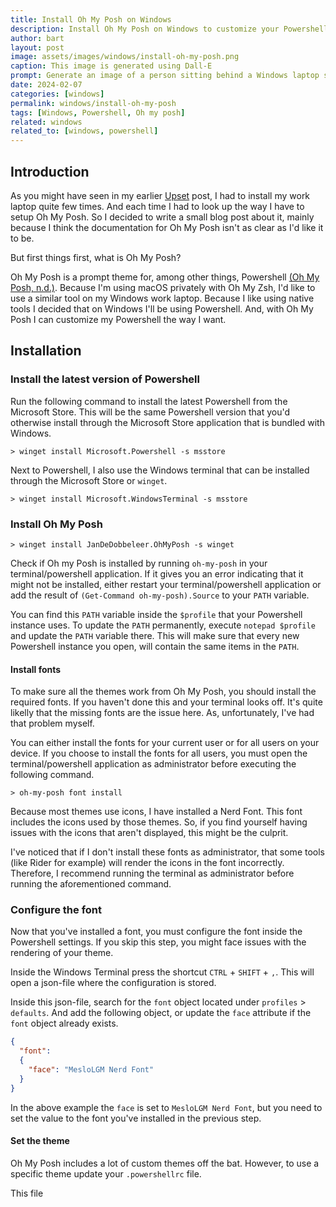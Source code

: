 ```yaml
---
title: Install Oh My Posh on Windows
description: Install Oh My Posh on Windows to customize your Powershell.
author: bart
layout: post
image: assets/images/windows/install-oh-my-posh.png
caption: This image is generated using Dall-E
prompt: Generate an image of a person sitting behind a Windows laptop staring at a terminal window in a minimalistic flat style
date: 2024-02-07
categories: [windows]
permalink: windows/install-oh-my-posh
tags: [Windows, Powershell, Oh my posh]
related: windows
related_to: [windows, powershell]
---
```


## Introduction

As you might have seen in my earlier [Upset](../upset/2023-12-13-introduction.md) post, I had to install my work laptop quite few times. And each time I had to look up the way I have to setup Oh My Posh.
So I decided to write a small blog post about it, mainly because I think the documentation for Oh My Posh isn't as clear as I'd like it to be.

But first things first, what is Oh My Posh?

Oh My Posh is a prompt theme for, among other things, Powershell [(Oh My Posh, n.d.)](https://ohmyposh.dev). Because I'm using macOS privately with Oh My Zsh, I'd like to use a similar tool on my Windows work laptop. Because I like using native tools I decided that on Windows I'll be using Powershell. And, with Oh My Posh I can customize my Powershell the way I want.

## Installation

### Install the latest version of Powershell

Run the following command to install the latest Powershell from the Microsoft Store.
This will be the same Powershell version that you'd otherwise install through the Microsoft Store application that is bundled with Windows.

```pwsh
> winget install Microsoft.Powershell -s msstore
```

Next to Powershell, I also use the Windows terminal that can be installed through the Microsoft Store or `winget`.

```pwsh
> winget install Microsoft.WindowsTerminal -s msstore
```

### Install Oh My Posh

```pwsh
> winget install JanDeDobbeleer.OhMyPosh -s winget
```

Check if Oh my Posh is installed by running `oh-my-posh` in your terminal/powershell application. If it gives you an error indicating that it might not be installed, either restart your terminal/powershell application or add the result of `(Get-Command oh-my-posh).Source` to your `PATH` variable.

You can find this `PATH` variable inside the `$profile` that your Powershell instance uses. To update the `PATH` permanently, execute `notepad $profile` and update the `PATH` variable there. This will make sure that every new Powershell instance you open, will contain the same items in the `PATH`.

#### Install fonts

To make sure all the themes work from Oh My Posh, you should install the required fonts.
If you haven't done this and your terminal looks off. It's quite likelly that the missing fonts are the issue here.
As, unfortunately, I've had that problem myself.

You can either install the fonts for your current user or for all users on your device. If you choose to install the fonts for all users, you must open the terminal/powershell application as administrator before executing the following command.

```pwsh
> oh-my-posh font install
```

Because most themes use icons, I have installed a Nerd Font. This font includes the icons used by those themes. So, if you find yourself having issues with the icons that aren't displayed, this might be the culprit.

I've noticed that if I don't install these fonts as administrator, that some tools (like Rider for example) will render the icons in the font incorrectly. Therefore, I recommend running the terminal as administrator before running the aforementioned command.

### Configure the font

Now that you've installed a font, you must configure the font inside the Powershell settings. If you skip this step, you might face issues with the rendering of your theme.

Inside the Windows Terminal press the shortcut `CTRL` + `SHIFT` + `,`. This will open a json-file where the configuration is stored.

Inside this json-file, search for the `font` object located under `profiles` > `defaults`. And add the following object, or update the `face` attribute if the `font` object already exists.

```json
{
  "font":
  {
    "face": "MesloLGM Nerd Font"
  }
}
```

In the above example the `face` is set to `MesloLGM Nerd Font`, but you need to set the value to the font you've installed in the previous step.

#### Set the theme

Oh My Posh includes a lot of custom themes off the bat. However, to use a specific theme update your `.powershellrc` file.

This file 